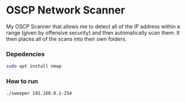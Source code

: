 # OSCP Network Scanner

My OSCP Scanner that allows me to detect all of the IP address within a range (given by offensive security) and then automatically scan them. It then places all of the scans into their own folders.

### Depedencies
```bash
sudo apt install nmap
```

### How to run
```bash
./sweeper 192.168.0.1-254
```

